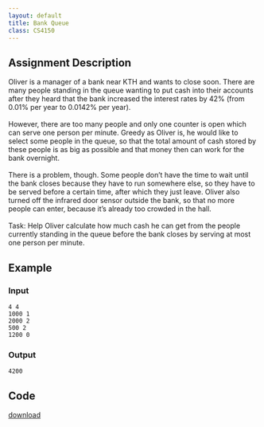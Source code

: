 ```yaml
---
layout: default
title: Bank Queue
class: CS4150
---
```

## Assignment Description
Oliver is a manager of a bank near KTH and wants to close soon. There are many people standing in the queue wanting to put cash into their accounts after they heard that the bank increased the interest rates by 42% (from 0.01% per year to 0.0142% per year).  
\
However, there are too many people and only one counter is open which can serve one person per minute. Greedy as Oliver is, he would like to select some people in the queue, so that the total amount of cash stored by these people is as big as possible and that money then can work for the bank overnight.  
\
There is a problem, though. Some people don’t have the time to wait until the bank closes because they have to run somewhere else, so they have to be served before a certain time, after which they just leave. Oliver also turned off the infrared door sensor outside the bank, so that no more people can enter, because it’s already too crowded in the hall.  
\
Task: Help Oliver calculate how much cash he can get from the people currently standing in the queue before the bank closes by serving at most one person per minute.
## Example
### Input
    4 4
    1000 1
    2000 2
    500 2
    1200 0

### Output
    4200

## Code
[download](/cs4150/files/bank.py)